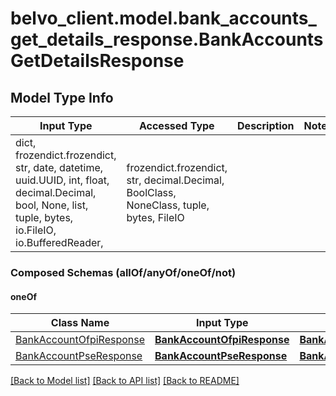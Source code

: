 # belvo_client.model.bank_accounts_get_details_response.BankAccountsGetDetailsResponse

## Model Type Info
Input Type | Accessed Type | Description | Notes
------------ | ------------- | ------------- | -------------
dict, frozendict.frozendict, str, date, datetime, uuid.UUID, int, float, decimal.Decimal, bool, None, list, tuple, bytes, io.FileIO, io.BufferedReader,  | frozendict.frozendict, str, decimal.Decimal, BoolClass, NoneClass, tuple, bytes, FileIO |  | 

### Composed Schemas (allOf/anyOf/oneOf/not)
#### oneOf
Class Name | Input Type | Accessed Type | Description | Notes
------------- | ------------- | ------------- | ------------- | -------------
[BankAccountOfpiResponse](BankAccountOfpiResponse.md) | [**BankAccountOfpiResponse**](BankAccountOfpiResponse.md) | [**BankAccountOfpiResponse**](BankAccountOfpiResponse.md) |  | 
[BankAccountPseResponse](BankAccountPseResponse.md) | [**BankAccountPseResponse**](BankAccountPseResponse.md) | [**BankAccountPseResponse**](BankAccountPseResponse.md) |  | 

[[Back to Model list]](../../README.md#documentation-for-models) [[Back to API list]](../../README.md#documentation-for-api-endpoints) [[Back to README]](../../README.md)

